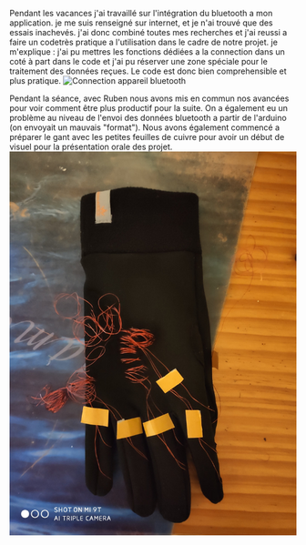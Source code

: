 Pendant les vacances j'ai travaillé sur l'intégration du bluetooth a mon application.
je me suis renseigné sur internet, et je n'ai trouvé que des essais inachevés.
j'ai donc combiné toutes mes recherches et j'ai reussi a faire un codetrès pratique a l'utilisation dans le cadre de notre projet.
je m'explique : j'ai pu mettres les fonctions dédiées a la connection dans un coté à part dans le code et j'ai pu réserver une zone spéciale pour le traitement des données reçues.
Le code est donc bien comprehensible et plus pratique.
![Connection appareil bluetooth]()

Pendant la séance, avec Ruben nous avons mis en commun nos avancées pour voir comment être plus productif pour la suite.
On a également eu un problème au niveau de l'envoi des données bluetooth a partir de l'arduino (on envoyait un mauvais "format").
Nous avons également commencé a préparer le gant avec les petites feuilles de cuivre pour avoir un début de visuel pour la présentation orale des projet.
![Gant en fin de séance](https://github.com/Axel06c/Gant-Musical-Arduino/blob/master/lib/Images/1er%20montage%20gant.jpg)
